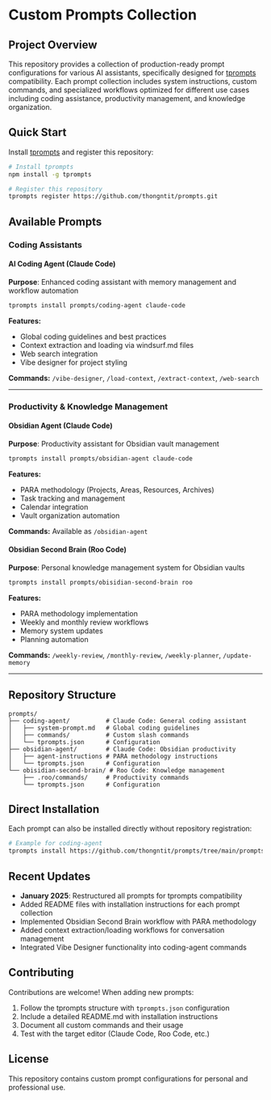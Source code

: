 # Custom Prompts Collection

## Project Overview

This repository provides a collection of production-ready prompt configurations for various AI assistants, specifically designed for [tprompts](https://github.com/dzhng/tprompts) compatibility. Each prompt collection includes system instructions, custom commands, and specialized workflows optimized for different use cases including coding assistance, productivity management, and knowledge organization.

## Quick Start

Install [tprompts](https://github.com/dzhng/tprompts) and register this repository:

```bash
# Install tprompts
npm install -g tprompts

# Register this repository
tprompts register https://github.com/thongntit/prompts.git
```

## Available Prompts

### Coding Assistants

#### AI Coding Agent (Claude Code)
**Purpose**: Enhanced coding assistant with memory management and workflow automation

```bash
tprompts install prompts/coding-agent claude-code
```

**Features:**
- Global coding guidelines and best practices
- Context extraction and loading via windsurf.md files
- Web search integration
- Vibe designer for project styling

**Commands:** `/vibe-designer`, `/load-context`, `/extract-context`, `/web-search`

---

### Productivity & Knowledge Management

#### Obsidian Agent (Claude Code)
**Purpose**: Productivity assistant for Obsidian vault management

```bash
tprompts install prompts/obsidian-agent claude-code
```

**Features:**
- PARA methodology (Projects, Areas, Resources, Archives)
- Task tracking and management
- Calendar integration
- Vault organization automation

**Commands:** Available as `/obsidian-agent`

#### Obsidian Second Brain (Roo Code)
**Purpose**: Personal knowledge management system for Obsidian vaults

```bash
tprompts install prompts/obisidian-second-brain roo
```

**Features:**
- PARA methodology implementation
- Weekly and monthly review workflows
- Memory system updates
- Planning automation

**Commands:** `/weekly-review`, `/monthly-review`, `/weekly-planner`, `/update-memory`

---

## Repository Structure

```
prompts/
├── coding-agent/          # Claude Code: General coding assistant
│   ├── system-prompt.md   # Global coding guidelines
│   ├── commands/          # Custom slash commands
│   └── tprompts.json      # Configuration
├── obsidian-agent/        # Claude Code: Obsidian productivity
│   ├── agent-instructions # PARA methodology instructions
│   └── tprompts.json      # Configuration
└── obisidian-second-brain/ # Roo Code: Knowledge management
    ├── .roo/commands/     # Productivity commands
    └── tprompts.json      # Configuration
```

## Direct Installation

Each prompt can also be installed directly without repository registration:

```bash
# Example for coding-agent
tprompts install https://github.com/thongntit/prompts/tree/main/prompts/coding-agent claude-code
```

## Recent Updates

- **January 2025**: Restructured all prompts for tprompts compatibility
- Added README files with installation instructions for each prompt collection
- Implemented Obsidian Second Brain workflow with PARA methodology
- Added context extraction/loading workflows for conversation management
- Integrated Vibe Designer functionality into coding-agent commands

## Contributing

Contributions are welcome! When adding new prompts:

1. Follow the tprompts structure with `tprompts.json` configuration
2. Include a detailed README.md with installation instructions
3. Document all custom commands and their usage
4. Test with the target editor (Claude Code, Roo Code, etc.)

## License

This repository contains custom prompt configurations for personal and professional use.